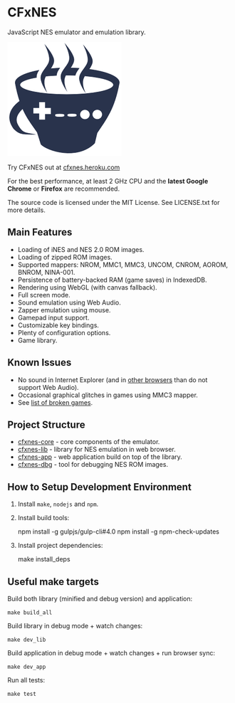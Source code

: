 # CFxNES

JavaScript NES emulator and emulation library.

![CFxNES logo](app/src/client/images/logo.png)

Try CFxNES out at [cfxnes.heroku.com](http://cfxnes.herokuapp.com)

For the best performance, at least 2 GHz CPU and the **latest Google Chrome**
or **Firefox** are recommended.

The source code is licensed under the MIT License.
See LICENSE.txt for more details.

## Main Features

- Loading of iNES and NES 2.0 ROM images.
- Loading of zipped ROM images.
- Supported mappers: NROM, MMC1, MMC3, UNCOM, CNROM, AOROM, BNROM, NINA-001.
- Persistence of battery-backed RAM (game saves) in IndexedDB.
- Rendering using WebGL (with canvas fallback).
- Full screen mode.
- Sound emulation using Web Audio.
- Zapper emulation using mouse.
- Gamepad input support.
- Customizable key bindings.
- Plenty of configuration options.
- Game library.

## Known Issues

- No sound in Internet Explorer (and in [other browsers](http://caniuse.com/#feat=audio-api) than do not support Web Audio).
- Occasional graphical glitches in games using MMC3 mapper.
- See [list of broken games](broken_games.md).

## Project Structure

- [cfxnes-core](core) - core components of the emulator.
- [cfxnes-lib](lib) - library for NES emulation in web browser.
- [cfxnes-app](app) - web application build on top of the library.
- [cfxnes-dbg](dbg) - tool for debugging NES ROM images.

## How to Setup Development Environment

1) Install `make`, `nodejs` and `npm`.

2) Install build tools:

    npm install -g gulpjs/gulp-cli#4.0
    npm install -g npm-check-updates

3) Install project dependencies:

    make install_deps

## Useful make targets

Build both library (minified and debug version) and application:

    make build_all

Build library in debug mode + watch changes:

    make dev_lib

Build application in debug mode + watch changes + run browser sync:

    make dev_app

Run all tests:

    make test
